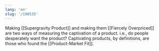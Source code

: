 ```yaml
---
lang: 'en'
slug: '/190535'
---
```


Making [[Supergravity Product]] and making them [[Fiercely Overpriced]] are two ways of measuring the captivation of a product. i.e., do people desperately want the product? Captivating products, by definitions, are those who found the [[Product-Market Fit]].
